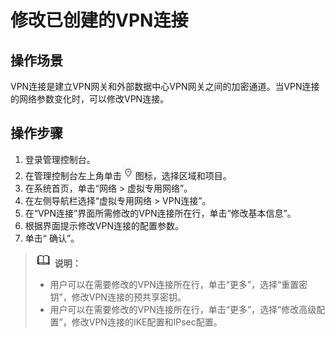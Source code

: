 # 修改已创建的VPN连接<a name="vpn_04_1002"></a>

## 操作场景<a name="section1499555"></a>

VPN连接是建立VPN网关和外部数据中心VPN网关之间的加密通道。当VPN连接的网络参数变化时，可以修改VPN连接。

## 操作步骤<a name="section13496002"></a>

1.  登录管理控制台。
2.  在管理控制台左上角单击![](figures/zh-cn_image_0236580608.png)图标，选择区域和项目。
3.  在系统首页，单击“网络 \> 虚拟专用网络”。
4.  在左侧导航栏选择“虚拟专用网络 \> VPN连接”。
5.  在“VPN连接”界面所需修改的VPN连接所在行，单击“修改基本信息”。
6.  根据界面提示修改VPN连接的配置参数。
7.  单击“ 确认”。

>![](public_sys-resources/icon-note.gif) **说明：**   
>-   用户可以在需要修改的VPN连接所在行，单击“更多”，选择“重置密钥”，修改VPN连接的预共享密钥。  
>-   用户可以在需要修改的VPN连接所在行，单击“更多”，选择“修改高级配置”，修改VPN连接的IKE配置和IPsec配置。  

